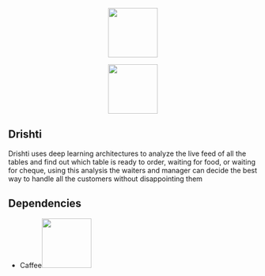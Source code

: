 <p align="center"><img src="https://i.imgur.com/NXgkPSs.png" width="100" /></p>
<p align="center"><img src="https://raw.githubusercontent.com/dwyl/repo-badges/master/highresPNGs/build-passing.png" width="100" /></p>


<h2>Drishti</h2>
Drishti uses deep learning architectures to analyze the live feed of all the tables and find out which table is ready to order, waiting for food, or waiting for cheque, using this analysis the waiters and manager can decide the best way to handle all the customers without disappointing them

## Dependencies
<ul>
  <li><p>Caffee<a href="#"><img src="https://i.imgur.com/NXgkPSs.png" width="100" /></a></p></li>
</ul>
